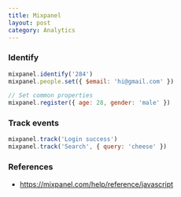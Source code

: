 ```yaml
---
title: Mixpanel
layout: post
category: Analytics
---
```


### Identify

```js
mixpanel.identify('284')
mixpanel.people.set({ $email: 'hi@gmail.com' })
```

```js
// Set common properties
mixpanel.register({ age: 28, gender: 'male' })
```

### Track events

```js
mixpanel.track('Login success')
mixpanel.track('Search', { query: 'cheese' })
```

### References

* <https://mixpanel.com/help/reference/javascript>
